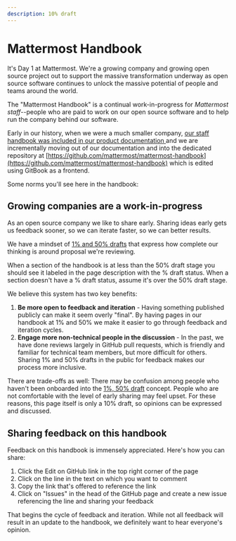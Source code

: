 ```yaml
---
description: 10% draft
---
```


# Mattermost Handbook

It's Day 1 at Mattermost. We're a growing company and growing open source project out to support the massive transformation underway as open source software continues to unlock the massive potential of people and teams around the world. 

The "Mattermost Handbook" is a continual work-in-progress for _Mattermost staff_--people who are paid to work on our open source software and to help run the company behind our software.

Early in our history, when we were a much smaller company, [our staff handbook was included in our product documentation ](https://docs.mattermost.com/guides/core.html) and we are incrementally moving out of our documentation and into the dedicated repository at [https://github.com/mattermost/mattermost-handbook](https://github.com/mattermost/mattermost-handbook) which is edited using GitBook as a frontend. 

Some norms you'll see here in the handbook: 

## Growing companies are a work-in-progress  

As an open source company we like to share early. Sharing ideas early gets us feedback sooner, so we can iterate faster, so we can better results. 

We have a mindset of [1% and 50% drafts](company/about-mattermost/mindsets.md#drafts-at-1-50-99) that express how complete our thinking is around proposal we're reviewing.   
  
When a section of the handbook is at less than the 50% draft stage you should see it labeled in the page description with the % draft status. When a section doesn't have a % draft status, assume it's over the 50% draft stage. 

We believe this system has two key benefits: 

1. **Be more open to feedback and iteration** - Having something published publicly can make it seem overly "final". By having pages in our handbook at 1% and 50% we make it easier to go through feedback and iteration cycles.  
2. **Engage more non-technical people in the discussion** - In the past, we have done reviews largely in GitHub pull requests, which is friendly and familiar for technical team members, but more difficult for others. Sharing 1% and 50% drafts in the public for feedback makes our process more inclusive. 

There are trade-offs as well: There may be confusion among people who haven't been onboarded into the [1%, 50% draft](company/about-mattermost/mindsets.md#drafts-at-1-50-99) concept. People who are not comfortable with the level of early sharing may feel upset. For these reasons, this page itself is only a 10% draft, so opinions can be expressed and discussed.

## Sharing feedback on this handbook 

Feedback on this handbook is immensely appreciated. Here's how you can share: 

1. Click the Edit on GitHub link in the top right corner of the page
2. Click on the line in the text on which you want to comment
3. Copy the link that's offered to reference the link
4. Click on "Issues" in the head of the GitHub page and create a new issue referencing the line and sharing your feedback

That begins the cycle of feedback and iteration. While not all feedback will result in an update to the handbook, we definitely want to hear everyone's opinion. 





